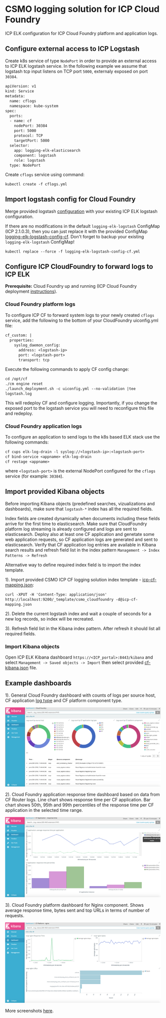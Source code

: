 # CSMO logging solution for ICP Cloud Foundry

ICP ELK configuration for ICP Cloud Foundry platform and application logs.

## Configure external access to ICP Logstash
Create k8s service of type `NodePort` in order to provide an external access to ICP ELK logstash service. In the following example we assume that logstash tcp input listens on TCP port `5000`, externaly exposed on port `30384`.

```
apiVersion: v1
kind: Service
metadata:
  name: cflogs
  namespace: kube-system
spec:
  ports:
  - name: cf
    nodePort: 30384
    port: 5000
    protocol: TCP
    targetPort: 5000
  selector:
    app: logging-elk-elasticsearch
    component: logstash
    role: logstash
  type: NodePort
```
Create `cflogs` service using command:

```
kubectl create -f cflogs.yml
```

## Import logstash config for Cloud Foundry
Merge provided logstash [configuration](cflogs.conf) with your existing ICP ELK logstash configuration.

If there are no modifications in the default `logging-elk-logstash` ConfigMap (ICP 2.1.0.3), then you can just replace it with the provided ConfigMap [logging-elk-logstash-config-cf](logging-elk-logstash-config-cf.yml). Don't forget to backup your existing `logging-elk-logstash` ConfigMap!

```
kubectl replace --force -f logging-elk-logstash-config-cf.yml
``` 

## Configure ICP CloudFoundry to forward logs to ICP ELK

**Prerequisite:** Cloud Foundry up and running (ICP Cloud Foundry deployment [instructions](https://github.com/ibm-cloud-architecture/refarch-privatecloud/blob/master/InstallCloudFoundryOnPrem.md)).


### Cloud Foundry platform logs
To configure ICP CF to forward system logs to your newly created `cflogs` service, add the following to the bottom of your CloudFoundry uiconfig.yml file:

```
cf_custom: |
  properties:
    syslog_daemon_config:
      address: <logstash-ip>
      port: <logstash-port>
      transport: tcp
```


Execute the following commands to apply CF config change:

```
cd /opt/cf
./cm engine reset
./launch_deployment.sh -c uiconfig.yml --no-validation |tee logstash.log
```


This will redeploy CF and configure logging. Importantly, if you change the exposed port to the logstash service you will need to reconfigure this file and redeploy.

### Cloud Foundry application logs

To configure an application to send logs to the k8s based ELK stack use the following commands:

```
cf cups elk-log-drain -l syslog://<logstash-ip>:<logstash-port>
cf bind-service <appname> elk-log-drain
cf restage <appname>
```

where `<logstash-port>` is the external NodePort configured for the `cflogs` service (for example: `30384`).


## Import provided Kibana objects
Before importing Kibana objects (predefined searches, vizualizations and dashboards), make sure that `logstash-*` index has all the required fields.

Index fields are created dynamically when documents including these fields arrive for the first time to elasticsearch. Make sure that CloudFoundry platform log streaming is already configured and logs are sent to elasticsearch. Deploy also at least one CF application and genetate some web application requests, so CF application logs are generated and sent to elasticsearch. Verify that CF application log entries are available in Kibana search results and refresh field list in the index pattern `Management -> Index Patterns -> Refresh`

Alternative way to define required index field is to import the index template.

1). Import provided CSMO ICP CF logging solution index template - [icp-cf-mapping.json](icp-cf-mapping.json):

```
curl -XPUT -H 'Content-Type: application/json' http://localhost:9200/_template/csmo_cloudfoundry -d@icp-cf-mapping.json
```

2). Delete the current logstash index and wait a couple of seconds for a new log records, so index will be recreated.

3). Refresh field list in the Kibana index pattern. After refresh it should list all required fields.

### Import Kibana objects

Open ICP ELK Kibana dashboard `https://<ICP_portal>:8443/kibana` and select `Management -> Saved objects -> Import` then select provided [cf-kibana.json](cf-kibana.json) file.

## Example dashboards

1). General Cloud Foundry dashboard with counts of logs per source host, CF application [log type](https://docs.cloudfoundry.org/devguide/deploy-apps/streaming-logs.html) and CF platform component type.

![](kibana-objects/dashboard_cf.png)

2). Cloud Foundry application response time dashboard based on data from CF Router logs. Line chart shows response time per CF application. Bar chart shows 50th, 95th and 99th percentiles of the response time per CF application in the selected time range.

![](kibana-objects/dashboard_cfapplication_response_time.png)

3). Cloud Foundry platform dashboard for Nginx component. Shows average response time, bytes sent and top URLs in terms of number of requests.

![](kibana-objects/dashboard_cfplatform_nginx.png)

More screenshots [here](kibana-objects).